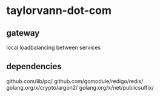 # taylorvann-dot-com

## gateway

local loadbalancing between services

## dependencies

github.com/lib/pq/
github.com/gomodule/redigo/redis/
golang.org/x/crypto/argon2/
golang.org/x/net/publicsuffix/

